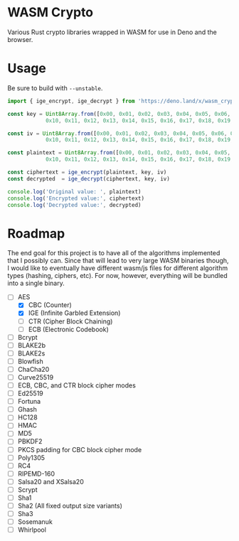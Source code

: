# WASM Crypto

Various Rust crypto libraries wrapped in WASM for use in Deno and the browser.

# Usage

Be sure to build with `--unstable`.

```typescript
import { ige_encrypt, ige_decrypt } from 'https://deno.land/x/wasm_crypto/mod.js';

const key = Uint8Array.from([0x00, 0x01, 0x02, 0x03, 0x04, 0x05, 0x06, 0x07, 0x08, 0x09, 0x0a, 0x0b, 0x0c, 0x0d, 0x0e, 0x0f,
            0x10, 0x11, 0x12, 0x13, 0x14, 0x15, 0x16, 0x17, 0x18, 0x19, 0x1a, 0x1b, 0x1c, 0x1d, 0x1e, 0x1f])

const iv = Uint8Array.from([0x00, 0x01, 0x02, 0x03, 0x04, 0x05, 0x06, 0x07, 0x08, 0x09, 0x0a, 0x0b, 0x0c, 0x0d, 0x0e, 0x0f,
            0x10, 0x11, 0x12, 0x13, 0x14, 0x15, 0x16, 0x17, 0x18, 0x19, 0x1a, 0x1b, 0x1c, 0x1d, 0x1e, 0x1f])

const plaintext = Uint8Array.from([0x00, 0x01, 0x02, 0x03, 0x04, 0x05, 0x06, 0x07, 0x08, 0x09, 0x0a, 0x0b, 0x0c, 0x0d, 0x0e, 0x0f,
            0x10, 0x11, 0x12, 0x13, 0x14, 0x15, 0x16, 0x17, 0x18, 0x19, 0x1a, 0x1b, 0x1c, 0x1d, 0x1e, 0x1f])

const ciphertext = ige_encrypt(plaintext, key, iv)
const decrypted  = ige_decrypt(ciphertext, key, iv)

console.log('Original value: ', plaintext)
console.log('Encrypted value:', ciphertext)
console.log('Decrypted value:', decrypted)
```

# Roadmap

The end goal for this project is to have all of the algorithms implemented that I possibly can. Since that will lead to very large WASM binaries though, I would like to eventually have different wasm/js files for different algorithm types (hashing, ciphers, etc). For now, however, everything will be bundled into a single binary.

- [ ] AES
  - [x] CBC (Counter)
  - [x] IGE (Infinite Garbled Extension)
  - [ ] CTR (Cipher Block Chaining)
  - [ ] ECB (Electronic Codebook)
- [ ] Bcrypt
- [ ] BLAKE2b
- [ ] BLAKE2s
- [ ] Blowfish
- [ ] ChaCha20
- [ ] Curve25519
- [ ] ECB, CBC, and CTR block cipher modes
- [ ] Ed25519
- [ ] Fortuna
- [ ] Ghash
- [ ] HC128
- [ ] HMAC
- [ ] MD5
- [ ] PBKDF2
- [ ] PKCS padding for CBC block cipher mode
- [ ] Poly1305
- [ ] RC4
- [ ] RIPEMD-160
- [ ] Salsa20 and XSalsa20
- [ ] Scrypt
- [ ] Sha1
- [ ] Sha2 (All fixed output size variants)
- [ ] Sha3
- [ ] Sosemanuk
- [ ] Whirlpool